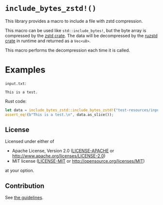# `include_bytes_zstd!()`

This library provides a macro to include a file with zstd compression.

This macro can be used like `std::include_bytes!`, but the byte array is compressed by the [zstd
crate](https://docs.rs/zstd/). The data will be decompressed by the [ruzstd
crate](https://docs.rs/ruzstd/) in runtime and returned as a `Vec<u8>`.

This macro performs the decompression each time it is called.

# Examples

`input.txt`:

```plain
This is a test.
```

Rust code:

```rust
let data = include_bytes_zstd::include_bytes_zstd!("test-resources/input.txt", 19);
assert_eq!(b"This is a test.\n", data.as_slice());
```

## License

Licensed under either of

 * Apache License, Version 2.0
   ([LICENSE-APACHE](LICENSE-APACHE) or http://www.apache.org/licenses/LICENSE-2.0)
 * MIT license
   ([LICENSE-MIT](LICENSE-MIT) or http://opensource.org/licenses/MIT)

at your option.

## Contribution

See [the guidelines](CONTRIBUTING.md).
